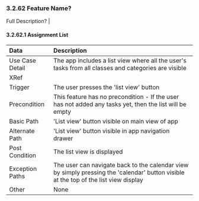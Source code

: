 ### 3.2.62 Feature Name?

Full Description?
                                                                                                                     |
#### 3.2.62.1 Assignment List

| Data            | Description                                                                                                                          |
| :-------------- | :--------------                                                                                                                      |
| Use Case Detail | The app includes a list view where all the user's tasks from all classes and categories are visible                                  |
| XRef            |                                                                                                                                      |
| Trigger         | The user presses the 'list view' button                                                                                              |
| Precondition    | This feature has no precondition - If the user has not added any tasks yet, then the list will be empty                              |
| Basic Path      | 'List view' button visible on main view of app                                                                                       |
| Alternate Path  | 'List view' button visible in app navigation drawer                                                                                  |
| Post Condition  | The list view is displayed                                                                                                           |
| Exception Paths | The user can navigate back to the calendar view by simply pressing the 'calendar' button visible at the top of the list view display |
| Other           | None                                                                                                                                 |
